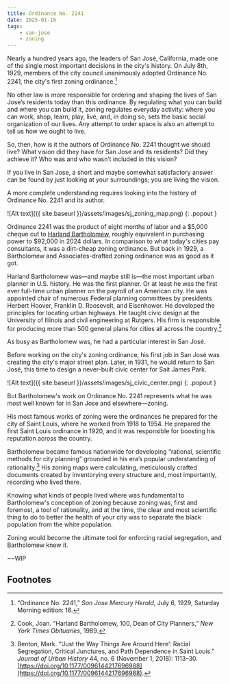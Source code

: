 ```yaml
---
title: Ordinance No. 2241
date: 2025-01-16
tags:
    - san-jose
    - zoning
---
```

Nearly a hundred years ago, the leaders of San José, California, made one of the single most important decisions in the city's history. On July 8th, 1929, members of the city council unanimously adopted Ordinance No. 2241, the city's first zoning ordinance.[^1]

No other law is more responsible for ordering and shaping the lives of San Jose’s residents today than this ordinance. By regulating what you can build and where you can build it, zoning regulates everyday activity: where you can work, shop, learn, play, live, and, in doing so, sets the basic social organization of our lives. Any attempt to order space is also an attempt to tell us how we ought to live.

So, then, how is it the authors of Ordinance No. 2241 thought we should live? What vision did they have for San Jose and its residents? Did they achieve it? Who was and who wasn’t included in this vision?

If you live in San Jose, a short and maybe somewhat satisfactory answer can be found by just looking at your surroundings; you are living the vision.

A more complete understanding requires looking into the history of Ordinance No. 2241 and its author.

![Alt text]({{ site.baseurl }}/assets/images/sj_zoning_map.png)
{: .popout }

Ordinance 2241 was the product of eight months of labor and a $5,000 cheque cut to [Harland Bartholomew](https://en.wikipedia.org/wiki/Harland_Bartholomew), roughly equivalent in purchasing power to $92,000 in 2024 dollars. In comparison to what today's cities pay consultants, it was a dirt-cheap zoning ordinance. But back in 1929, a Bartholomew and Associates-drafted zoning ordinance was as good as it got.

Harland Bartholomew was—and maybe still is—the most important urban planner in U.S. history. He was the first planner. Or at least he was the first ever full-time urban planner on the payroll of an American city. He was appointed chair of numerous Federal planning committees by presidents Herbert Hoover, Franklin D. Roosevelt, and Eisenhower. He developed the principles for locating urban highways. He taught civic design at the University of Illinois and civil engineering at Rutgers. His firm is responsible for producing more than 500 general plans for cities all across the country.[^2]

As busy as Bartholomew was, he had a particular interest in San José.

Before working on the city's zoning ordinance, his first job in San José was creating the city's major street plan. Later, in 1931, he would return to San José, this time to design a never-built civic center for Sait James Park.

![Alt text]({{ site.baseurl }}/assets/images/sj_civic_center.png)
{: .popout }

But Bartholomew's work on Ordinance No. 2241 represents what he was most well known for in San Jose and elsewhere—zoning.

His most famous works of zoning were the ordinances he prepared for the city of Saint Louis, where he worked from 1918 to 1954. He prepared the first Saint Louis ordinance in 1920, and it was responsible for boosting his reputation across the country.

Bartholomew became famous nationwide for developing “rational, scientific methods for city planning” grounded in his era’s popular understanding of rationality.[^3] His zoning maps were calculating, meticulously crafted documents created by inventorying every structure and, most importantly, recording who lived there.

Knowing what kinds of people lived where was fundamental to Bartholomew's conception of zoning because zoning was, first and foremost, a tool of rationality, and at the time, the clear and most scientific thing to do to better the health of your city was to separate the black population from the white population.

Zoning would become the ultimate tool for enforcing racial segregation, and Bartholomew knew it.

~~WIP

## Footnotes

[^1]: “Ordinance No. 2241,” *San Jose Mercury Herald*, July 6, 1929, Saturday Morning edition: 16.

[^2]: Cook, Joan. “Harland Bartholomew, 100, Dean of City Planners,” *New York Times Obituaries*, 1989.

[^3]: Benton, Mark. “‘Just the Way Things Are Around Here’: Racial Segregation, Critical Junctures, and Path Dependence in Saint Louis.” _Journal of Urban History_ 44, no. 6 (November 1, 2018): 1113–30. [https://doi.org/10.1177/0096144217696988](https://doi.org/10.1177/0096144217696988).
